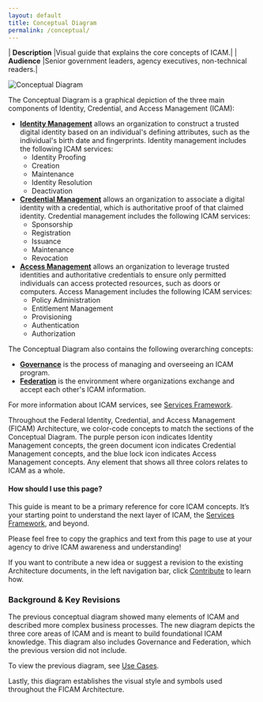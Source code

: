 ```yaml
---
layout: default
title: Conceptual Diagram
permalink: /conceptual/
---
```


| **Description** |Visual guide that explains the core concepts of ICAM.|
| **Audience** |Senior government leaders, agency executives, non-technical readers.|

![Conceptual Diagram]({{site.baseurl}}/img/ConceptualDiagram.png)

The Conceptual Diagram is a graphical depiction of the three main components of Identity, Credential, and Access Management (ICAM):  

* [**Identity Management**]({{site.baseurl}}/services/identity) allows an organization to construct a trusted digital identity based on an individual's defining attributes, such as the individual's birth date and fingerprints. Identity management includes the following ICAM services:
    * Identity Proofing
    * Creation
    * Maintenance
    * Identity Resolution
    * Deactivation
* [**Credential Management**]({{site.baseurl}}/services/credentials) allows an organization to associate a digital identity with a credential, which is authoritative proof of that claimed identity. Credential management includes the following ICAM services:
    * Sponsorship
    * Registration
    * Issuance
    * Maintenance
    * Revocation
* [**Access Management**]({{site.baseurl}}/services/access) allows an organization to leverage trusted identities and authoritative credentials to ensure only permitted individuals can access protected resources, such as doors or computers. Access Management includes the following ICAM services:
    * Policy Administration
    * Entitlement Management
    * Provisioning
    * Authentication
    * Authorization
    
The Conceptual Diagram also contains the following overarching concepts:
* [**Governance**]({{site.baseurl}}/services/governance) is the process of managing and overseeing an ICAM program.
* [**Federation**]({{site.baseurl}}/services/federation) is the environment where organizations exchange and accept each other's ICAM information.

For more information about ICAM services, see [Services Framework]({{site.baseurl}}/services/).

Throughout the Federal Identity, Credential, and Access Management (FICAM) Architecture, we color-code concepts to match the sections of the Conceptual Diagram. The purple person icon indicates Identity Management concepts, the green document icon indicates Credential Management concepts, and the blue lock icon indicates Access Management concepts. Any element that shows all three colors relates to ICAM as a whole.

#### How should I use this page?
This guide is meant to be a primary reference for core ICAM concepts. It’s your starting point to understand the next layer of ICAM, the [Services Framework]({{site.baseurl}}/services/), and beyond.

Please feel free to copy the graphics and text from this page to use at your agency to drive ICAM awareness and understanding!

If you want to contribute a new idea or suggest a revision to the existing Architecture documents, in the left navigation bar, click [Contribute]({{site.baseurl}}/contribute/) to learn how.

### Background & Key Revisions

The previous conceptual diagram showed many elements of ICAM and described more complex business processes. The new diagram depicts the three core areas of ICAM and is meant to build foundational ICAM knowledge. This diagram also includes Governance and Federation, which the previous version did not include.

To view the previous diagram, see [Use Cases]({{site.baseurl}}/usecases/).

Lastly, this diagram establishes the visual style and symbols used throughout the FICAM Architecture.
